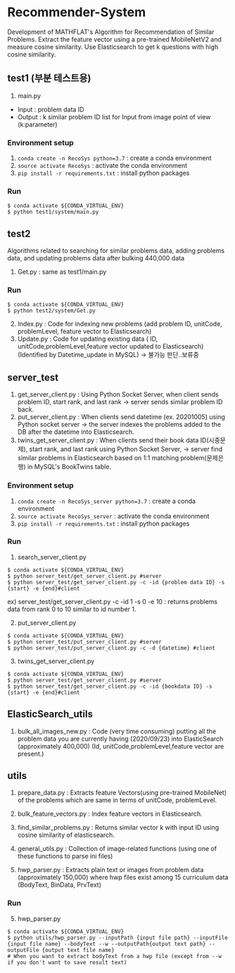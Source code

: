 # Recommender-System

Development of MATHFLAT's Algorithm for Recommendation of Similar Problems.
Extract the feature vector using a pre-trained MobileNetV2 and measure cosine similarity.
Use Elasticsearch to get k questions with high cosine similarity.



## test1 (부분 테스트용)

1. main.py
  - Input : problem data ID
  - Output : k similar problem ID list for Input from image point of view (k:parameter)


  ### Environment setup

  1. `conda create -n RecoSys python=3.7` : create a conda environment 
  2. `source activate RecoSys` : activate the conda environment
  3. `pip install -r requirements.txt` : install python packages 

  ### Run

  ```
  $ conda activate ${CONDA_VIRTUAL_ENV}
  $ python test1/system/main.py
  ```
  
## test2

Algorithms related to searching for similar problems data, adding problems data, and updating problems data after bulking 440,000 data


  1. Get.py : same as test1/main.py
  
 ### Run

  ```
  $ conda activate ${CONDA_VIRTUAL_ENV}
  $ python test2/system/Get.py
  ```


  2. Index.py : Code for indexing new problems (add problem ID, unitCode, problemLevel, feature vector to Elasticsearch) 
  3. Update.py : Code for updating existing data ( ID, unitCode,problemLevel,feature vector updated to Elasticsearch)
(Identified by Datetime_update in MySQL) -> 불가능 판단..보류중
  

## server_test

1. get_server_client.py : Using Python Socket Server, when client sends problem ID, start rank, and last rank -> server sends similar problem ID back.
2. put_server_client.py : When clients send datetime (ex. 20201005) using Python socket server -> the server indexes the problems added to the DB after the datetime into Elasticsearch.
3. twins_get_server_client.py : When clients send their book data ID(시중문제), start rank, and last rank using Python Socket Server, -> server find similar problems in Elasticsearch based on 1:1 matching problem(문제은행) in MySQL's BookTwins table.
### Environment setup

  1. `conda create -n RecoSys_server python=3.7` : create a conda environment 
  2. `source activate RecoSys_server` : activate the conda environment
  3. `pip install -r requirements.txt` : install python packages



### Run

  1. search_server_client.py
  ```
  $ conda activate ${CONDA_VIRTUAL_ENV}
  $ python server_test/get_server_client.py #server
  $ python server_test/get_server_client.py -c -id {problem data ID} -s {start} -e {end}#client  
  ```
ex) server_test/get_server_client.py -c -id 1 -s 0 -e 10 : returns problems data from rank 0 to 10 similar to id number 1.

  2. put_server_client.py

  ```
  $ conda activate ${CONDA_VIRTUAL_ENV}
  $ python server_test/put_server_client.py #server
  $ python server_test/put_server_client.py -c -d {datetime} #client    
  ```
  3. twins_get_server_client.py
  
   ```
  $ conda activate ${CONDA_VIRTUAL_ENV}
  $ python server_test/get_server_client.py #server
  $ python server_test/get_server_client.py -c -id {bookdata ID} -s {start} -e {end}#client  
  ```
  
## ElasticSearch_utils
  
  1. bulk_all_images_new.py : Code (very time consuming) putting all the problem data you are currently having (2020/09/23) into ElasticSearch (approximately 400,000) 
  (Id, unitCode,problemLevel,feature vector are present.)
  
  
  
## utils

  1. prepare_data.py : Extracts feature Vectors(using pre-trained MobileNet) of the problems which are same in terms of unitCode, problemLevel.

  2. bulk_feature_vectors.py : Index feature vectors in Elasticsearch.

  3. find_similar_problems.py : Returns similar vector k with input ID using cosine similarity of elasticsearch.
  
  4. general_utils.py : Collection of image-related functions (using one of these functions to parse ini files)
   
  5. hwp_parser.py : Extracts plain text or images from problem data (approximately 150,000) where hwp files exist among 15 curriculum data (BodyText, BinData, PrvText)

### Run

  5. hwp_parser.py

  ```
  $ conda activate ${CONDA_VIRTUAL_ENV}
  $ python utils/hwp_parser.py --inputPath {input file path} --inputFile {input file name} --bodyText --w --outputPath{output text path} --outputFile {output text file name}
# When you want to extract bodyText from a hwp file (except from --w if you don't want to save result text)
  ```